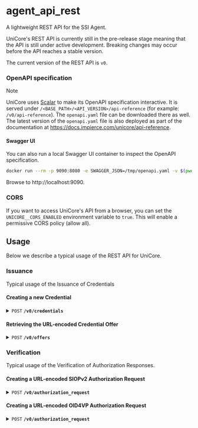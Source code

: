 # agent_api_rest

A lightweight REST API for the SSI Agent.

UniCore's REST API is currently still in the pre-release stage meaning that the API is still under active development.
Breaking changes may occur before the API reaches a stable version.

The current version of the REST API is `v0`.

### OpenAPI specification

> [!NOTE]
> UniCore uses [Scalar](https://scalar.com) to make its OpenAPI specification interactive. It is served under `/<BASE_PATH>/<API_VERSION>/api-reference` (for example: `/v0/api-reference`). The `openapi.yaml` file can be downloaded there as well. The latest version of the `openapi.yaml` file is also deployed as part of the documentation at https://docs.impierce.com/unicore/api-reference.

#### Swagger UI

You can also run a local Swagger UI container to inspect the OpenAPI specification.

```bash
docker run --rm -p 9090:8080 -e SWAGGER_JSON=/tmp/openapi.yaml -v $(pwd):/tmp swaggerapi/swagger-ui
```

Browse to http://localhost:9090.

### CORS

If you want to access UniCore's API from a browser, you can set the `UNICORE__CORS_ENABLED` environment variable to `true`. This will enable a permissive CORS policy (allow all).

## Usage

Below we describe a typical usage of the REST API for UniCore.

### Issuance

Typical usage of the Issuance of Credentials

</details>

#### Creating a new Credential

<details>
 <summary><code>POST</code> <code><b>/v0/credentials</b></code></summary>

Now there is a new Credential Configuration, we can create our first Credential.

##### Parameters

- `offerId`: **REQUIRED**: A unique identifier for the Credential Offer. This ID will bind the Credential to the
  [Credential Offer that we will receive later](#retrieving-the-URL-encoded-credential-offer)
- `credentialConfigurationId`: **REQUIRED**
- `credential`: **REQUIRED** An object containing the data that will be included in the Credential. This data should
  adhere to the Credential Definition that was defined in the Credential Configuration. See the [Issuance
  Configuration](../agent_issuance/README.md) for more information about how the Credential Configuration is defined.

```json
{
  "offerId": "my-first-offer",
  "credentialConfigurationId": "w3c_vc_credential",
  "credential": {
    "credentialSubject": {
      "first_name": "Ferris",
      "last_name": "Crabman",
      "dob": "1982-01-01"
    }
  }
}
```

</details>

#### Retrieving the URL-encoded Credential Offer

<details>
 <summary><code>POST</code> <code><b>/v0/offers</b></code></summary>

After creating a new Credential, we can retrieve the Credential Offer. The Credential Offer is a URL-encoded string
that can be rendered as a QR-Code which in turn can be scanned with an [Identity Wallet](https://github.com/impierce/identity-wallet).

##### Parameters

- `offerId`: **REQUIRED**: The ID of the Credential Offer

```json
{
  "offerId": "my-first-offer"
}
```

</details>

### Verification

Typical usage of the Verification of Authorization Responses.

#### Creating a URL-encoded SIOPv2 Authorization Request

<details>
 <summary><code>POST</code> <code><b>/v0/authorization_request</b></code></summary>

Through this endpoint, we can create a URL-encoded Authorization Request that can be rendered as a QR-Code. This
QR-Code can be scanned by an [Identity Wallet](https://github.com/impierce/identity-wallet) which in turn will answer the Authorization Request.

##### Parameters

- `nonce`: **REQUIRED**: A unique identifier for the Authorization Request.
- `state`: **OPTIONAL**: A unique string representing the state of the Authorization Request.

```json
{
  "nonce": "this is a nonce"
}
```

</details>

#### Creating a URL-encoded OID4VP Authorization Request

<details>
 <summary><code>POST</code> <code><b>/v0/authorization_request</b></code></summary>

Through this endpoint, we can create a URL-encoded Authorization Request that can be rendered as a QR-Code. This
QR-Code can be scanned by an [Identity Wallet](https://github.com/impierce/identity-wallet) which in turn will answer
the Authorization Request. The only extra required parameter is the `presentation_definition` which describes the
Verifiable Credential(s) that will be requested from the Identity Wallet.

##### Parameters

- `nonce`: **REQUIRED**: A unique identifier for the Authorization Request.
- `presentation_definition`: An object describing the Verifiable Credential(s) that will be requested from the Identity
  Wallet to ensure a successful Authorization. In most cases, the `presentation_definition` below will
- `state`: **OPTIONAL**: A unique string representing the state of the Authorization Request.

```json
{
  "nonce": "this is a nonce",
  "presentation_definition": {
    "id": "Verifiable Presentation request for sign-on",
    "input_descriptors": [
      {
        "id": "Request for Verifiable Credential",
        "constraints": {
          "fields": [
            {
              "path": ["$.vc.type"],
              "filter": {
                "type": "array",
                "contains": {
                  "const": "VerifiableCredential"
                  // "const":"OpenBadgesCredential" <-- for OpenBadges
                }
              }
            }
            // Extra constraints can be added to the Presentation Definition.
            // {
            //     "path":[
            //         "$.vc.credentialSubject.first_name"
            //     ]
            // },
            // {
            //     "path":[
            //         "$.vc.credentialSubject.last_name"
            //     ]
            // },
          ]
        }
      }
    ]
  }
}
```

</details>
